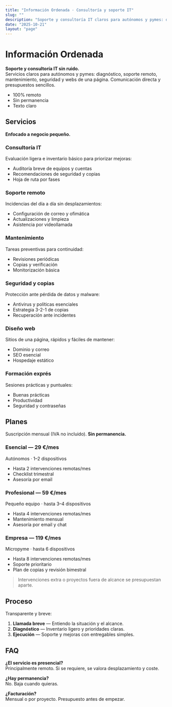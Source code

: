 ```yaml
---
title: "Información Ordenada · Consultoría y soporte IT"
slug: ""
description: "Soporte y consultoría IT claros para autónomos y pymes: diagnóstico, soporte remoto, mantenimiento, seguridad y sitios web de una página."
date: "2025-10-21"
layout: "page"
---
```


# Información Ordenada
**Soporte y consultoría IT sin ruido.**  
Servicios claros para autónomos y pymes: diagnóstico, soporte remoto, mantenimiento, seguridad y webs de una página. Comunicación directa y presupuestos sencillos.

- 100% remoto  
- Sin permanencia  
- Texto claro

## Servicios
**Enfocado a negocio pequeño.**

### Consultoría IT
Evaluación ligera e inventario básico para priorizar mejoras:
- Auditoría breve de equipos y cuentas  
- Recomendaciones de seguridad y copias  
- Hoja de ruta por fases

### Soporte remoto
Incidencias del día a día sin desplazamientos:
- Configuración de correo y ofimática  
- Actualizaciones y limpieza  
- Asistencia por videollamada

### Mantenimiento
Tareas preventivas para continuidad:
- Revisiones periódicas  
- Copias y verificación  
- Monitorización básica

### Seguridad y copias
Protección ante pérdida de datos y malware:
- Antivirus y políticas esenciales  
- Estrategia 3-2-1 de copias  
- Recuperación ante incidentes

### Diseño web
Sitios de una página, rápidos y fáciles de mantener:
- Dominio y correo  
- SEO esencial  
- Hospedaje estático

### Formación exprés
Sesiones prácticas y puntuales:
- Buenas prácticas  
- Productividad  
- Seguridad y contraseñas

## Planes
Suscripción mensual (IVA no incluido). **Sin permanencia.**

### Esencial — 29 €/mes
Autónomos · 1–2 dispositivos
- Hasta 2 intervenciones remotas/mes  
- Checklist trimestral  
- Asesoría por email

### Profesional — 59 €/mes
Pequeño equipo · hasta 3–4 dispositivos
- Hasta 4 intervenciones remotas/mes  
- Mantenimiento mensual  
- Asesoría por email y chat

### Empresa — 119 €/mes
Micropyme · hasta 6 dispositivos
- Hasta 8 intervenciones remotas/mes  
- Soporte prioritario  
- Plan de copias y revisión bimestral

> Intervenciones extra o proyectos fuera de alcance se presupuestan aparte.

## Proceso
Transparente y breve:

1. **Llamada breve** — Entiendo la situación y el alcance.  
2. **Diagnóstico** — Inventario ligero y prioridades claras.  
3. **Ejecución** — Soporte y mejoras con entregables simples.

## FAQ
**¿El servicio es presencial?**  
Principalmente remoto. Si se requiere, se valora desplazamiento y coste.

**¿Hay permanencia?**  
No. Baja cuando quieras.

**¿Facturación?**  
Mensual o por proyecto. Presupuesto antes de empezar.
